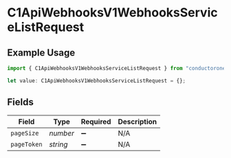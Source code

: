 # C1ApiWebhooksV1WebhooksServiceListRequest

## Example Usage

```typescript
import { C1ApiWebhooksV1WebhooksServiceListRequest } from "conductorone-sdk-typescript/sdk/models/operations";

let value: C1ApiWebhooksV1WebhooksServiceListRequest = {};
```

## Fields

| Field              | Type               | Required           | Description        |
| ------------------ | ------------------ | ------------------ | ------------------ |
| `pageSize`         | *number*           | :heavy_minus_sign: | N/A                |
| `pageToken`        | *string*           | :heavy_minus_sign: | N/A                |